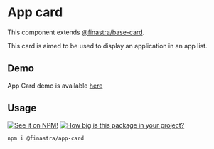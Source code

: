 # App card

This component extends [@finastra/base-card](https://www.npmjs.com/package/@finastra/base-card).

This card is aimed to be used to display an application in an app list.

## Demo

App Card demo is available [here](https://finastra.github.io/finastra-design-system/?path=/story/components-app-card--default-story)

## Usage

[![See it on NPM!](https://img.shields.io/npm/v/@finastra/app-card?style=for-the-badge)](https://www.npmjs.com/package/@finastra/app-card)
[![How big is this package in your project?](https://img.shields.io/bundlephobia/minzip/@finastra/app-card?style=for-the-badge)](https://bundlephobia.com/result?p=@finastra/app-card)

```
npm i @finastra/app-card
```
